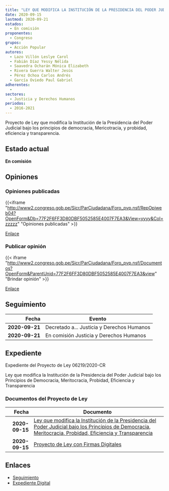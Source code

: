```yaml
---
title: "LEY QUE MODIFICA LA INSTITUCIÓN DE LA PRESIDENCIA DEL PODER JUDICIAL BAJO LOS PRINCIPIOS DE DEMOCRACIA, MERITOCRACIA, PROBIDAD, EFICIENCIA Y TRANSPARENCIA"
date: 2020-09-15
lastmod: 2020-09-21
estados: 
  - En comisión
proponentes: 
  - Congreso
grupos: 
  - Acción Popular
autores: 
  - Lazo Villón Leslye Carol
  - Fabián Díaz Yessy Nélida
  - Saavedra Ocharán Mónica Elizabeth
  - Rivera Guerra Walter Jesús
  - Pérez Ochoa Carlos Andrés
  - García Oviedo Paul Gabriel
adherentes: 
  - 
sectores: 
  - Justicia y Derechos Humanos
periodos: 
  - 2016-2021
---
```


Proyecto de Ley que modifica la Institución de la Presidencia del Poder Judicial bajo los principios de democracia, Mericotracia, y probidad, eficiencia y transparencia.


## Estado actual

**En comisión**

## Opiniones

### Opiniones publicadas

{{<iframe "http://www2.congreso.gob.pe/Sicr/ParCiudadana/Foro_pvp.nsf/RepOpiweb04?OpenForm&Db=77F2F6FF3D80DBF5052585E4007F7EA3&View=yyyy&Col=zzzzz" "Opiniones publicadas" >}}

[Enlace](http://www2.congreso.gob.pe/Sicr/ParCiudadana/Foro_pvp.nsf/RepOpiweb04?OpenForm&Db=77F2F6FF3D80DBF5052585E4007F7EA3&View=yyyy&Col=zzzzz)
### Publicar opinión

{{< iframe "http://www2.congreso.gob.pe/Sicr/ParCiudadana/Foro_pvp.nsf/Documentos?OpenForm&ParentUnid=77F2F6FF3D80DBF5052585E4007F7EA3&view" "Brindar opinión" >}}

[Enlace](http://www2.congreso.gob.pe/Sicr/ParCiudadana/Foro_pvp.nsf/Documentos?OpenForm&ParentUnid=77F2F6FF3D80DBF5052585E4007F7EA3&view)

## Seguimiento

| Fecha | Evento |
|------:|--------|
| **2020-09-21** | Decretado a... Justicia y Derechos Humanos|
| **2020-09-21** | En comisión Justicia y Derechos Humanos|


## Expediente

Expediente del Proyecto de Ley 06219/2020-CR

Ley que modifica la Institución de la Presidencia del Poder Judicial bajo los Principios de Democracia, Meritocracia, Probidad, Eficiencia y Transparencia


### Documentos del Proyecto de Ley

| Fecha | Documento |
|------:|--------|
| **2020-09-15** | [Ley que modifica la Institución de la Presidencia del Poder Judicial bajo los Principios de Democracia, Meritocracia, Probidad, Eficiencia y Transparencia](http://www.leyes.congreso.gob.pe/Documentos/2016_2021/Proyectos_de_Ley_y_de_Resoluciones_Legislativas/PL06219-20200915.pdf) |
| **2020-09-15** | [Proyecto de Ley con Firmas Digitales](http://www.leyes.congreso.gob.pe/Documentos/2016_2021/Proyectos_de_Ley_y_de_Resoluciones_Legislativas/Proyectos_Firmas_digitales/PL06219.pdf) |

## Enlaces 

- [Seguimiento](http://www2.congreso.gob.pe/Sicr/TraDocEstProc/CLProLey2016.nsf/f7fff46988ca05b1052578e100829cc7/13620ff5803f654f052585e5000350d8?OpenDocument)
- [Expediente Digital](http://www2.congreso.gob.pe/Sicr/TraDocEstProc/CLProLey2016.nsf/f7fff46988ca05b1052578e100829cc7/13620ff5803f654f052585e5000350d8?OpenDocument&Click=05257FB7005EB655.eb71d0cf91d8294e05256cdf006b5706/$Body/0.1C6C)
